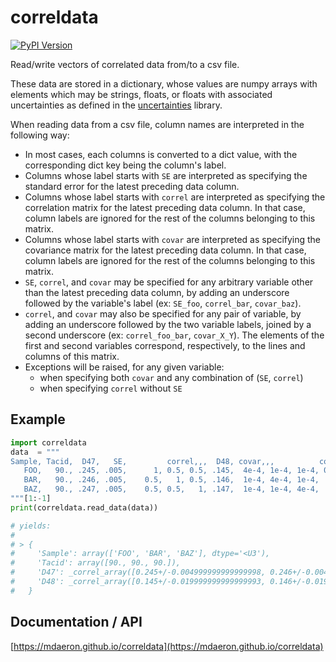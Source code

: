 # correldata

[![PyPI Version](https://img.shields.io/pypi/v/correldata.svg)](https://pypi.python.org/pypi/correldata)

Read/write vectors of correlated data from/to a csv file.

These data are stored in a dictionary, whose values are numpy arrays
with elements which may be strings, floats, or floats with associated uncertainties
as defined in the [uncertainties](https://pypi.org/project/uncertainties) library.

When reading data from a csv file, column names are interpreted in the following way:

* In most cases, each columns is converted to a dict value, with the corresponding
dict key being the column's label.
* Columns whose label starts with `SE` are interpreted as specifying the standard
error for the latest preceding data column.
* Columns whose label starts with `correl` are interpreted as specifying the
correlation matrix for the latest preceding data column. In that case, column labels
are ignored for the rest of the columns belonging to this matrix.
* Columns whose label starts with `covar` are interpreted as specifying the
covariance matrix for the latest preceding data column. In that case, column labels
are ignored for the rest of the columns belonging to this matrix.
* `SE`, `correl`, and `covar` may be specified for any arbitrary variable other than
the latest preceding data column, by adding an underscore followed by the variable's
label (ex: `SE_foo`, `correl_bar`, `covar_baz`).
* `correl`, and `covar` may also be specified for any pair of variable, by adding an
underscore followed by the two variable labels, joined by a second underscore
(ex: `correl_foo_bar`, `covar_X_Y`). The elements of the first and second variables
correspond, respectively, to the lines and columns of this matrix.
* Exceptions will be raised, for any given variable:
	- when specifying both `covar` and any combination of (`SE`, `correl`)
	- when specifying `correl` without `SE`

## Example

```py
import correldata
data  = """
Sample, Tacid,  D47,   SE,         correl,,,  D48, covar,,,          correl_D47_D48
   FOO,   90., .245, .005,      1, 0.5, 0.5, .145,  4e-4, 1e-4, 1e-4, 0.5,   0,   0
   BAR,   90., .246, .005,    0.5,   1, 0.5, .146,  1e-4, 4e-4, 1e-4,   0, 0.5,   0
   BAZ,   90., .247, .005,    0.5, 0.5,   1, .147,  1e-4, 1e-4, 4e-4,   0,   0, 0.5
"""[1:-1]
print(correldata.read_data(data))

# yields:
# 
# > {
#     'Sample': array(['FOO', 'BAR', 'BAZ'], dtype='<U3'),
#     'Tacid': array([90., 90., 90.]),
#     'D47': _correl_array([0.245+/-0.004999999999999998, 0.246+/-0.004999999999999997, 0.247+/-0.005], dtype=object),
#     'D48': _correl_array([0.145+/-0.019999999999999993, 0.146+/-0.019999999999999993, 0.147+/-0.019999999999999997], dtype=object)
#   }
```

## Documentation / API

[https://mdaeron.github.io/correldata](https://mdaeron.github.io/correldata)